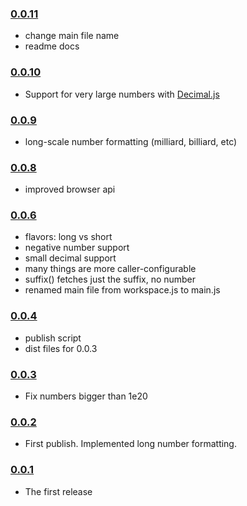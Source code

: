 ### [0.0.11](https://github.com/erosson/swarm-numberformat/releases/tag/v0.0.11)

- change main file name
- readme docs

### [0.0.10](https://github.com/erosson/swarm-numberformat/releases/tag/v0.0.10)

- Support for very large numbers with [Decimal.js](https://github.com/MikeMcl/decimal.js)

### [0.0.9](https://github.com/erosson/swarm-numberformat/releases/tag/v0.0.9)

- long-scale number formatting (milliard, billiard, etc)

### [0.0.8](https://github.com/erosson/swarm-numberformat/releases/tag/v0.0.8)

- improved browser api

### [0.0.6](https://github.com/erosson/swarm-numberformat/releases/tag/v0.0.6)

- flavors: long vs short
- negative number support
- small decimal support
- many things are more caller-configurable
- suffix() fetches just the suffix, no number
- renamed main file from workspace.js to main.js

### [0.0.4](https://github.com/erosson/swarm-numberformat/releases/tag/v0.0.4)

- publish script
- dist files for 0.0.3

### [0.0.3](https://github.com/erosson/swarm-numberformat/releases/tag/v0.0.3)

- Fix numbers bigger than 1e20

### [0.0.2](https://github.com/erosson/swarm-numberformat/releases/tag/v0.0.2)

- First publish. Implemented long number formatting.

### [0.0.1](https://github.com/erosson/swarm-numberformat/releases/tag/v0.0.1)

- The first release
